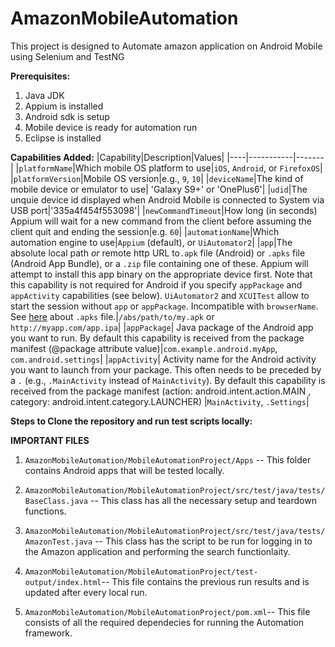 # AmazonMobileAutomation

This project is designed to Automate amazon application on Android Mobile using Selenium and TestNG

**Prerequisites:**
1. Java JDK 
2. Appium is installed
3. Android sdk is setup
4. Mobile device is ready for automation run
5. Eclipse is installed 

**Capabilities Added:**
|Capability|Description|Values|
|----|-----------|-------|
|`platformName`|Which mobile OS platform to use|`iOS`, `Android`, or `FirefoxOS`|
|`platformVersion`|Mobile OS version|e.g., `9`, `10`|
|`deviceName`|The kind of mobile device or emulator to use| 'Galaxy S9+' or 'OnePlus6'|
|`udid`|The unquie device id displayed when Android Mobile is connected to System via USB port|'335a4f454f553098'|
|`newCommandTimeout`|How long (in seconds) Appium will wait for a new command from the client before assuming the client quit and ending the session|e.g. `60`|
|`automationName`|Which automation engine to use|`Appium` (default), or `UiAutomator2`|
|`app`|The absolute local path _or_ remote http URL to`.apk` file (Android) or `.apks` file (Android App Bundle), or a `.zip` file containing one of these. Appium will attempt to install this app binary on the appropriate device first. Note that this capability is not required for Android if you specify `appPackage` and `appActivity` capabilities (see below). `UiAutomator2` and `XCUITest` allow to start the session without `app` or `appPackage`. Incompatible with `browserName`. See [here](/docs/en/writing-running-appium/android/android-appbundle.md) about `.apks` file.|`/abs/path/to/my.apk` or `http://myapp.com/app.ipa`|
|`appPackage`| Java package of the Android app you want to run. By default this capability is received from the package manifest (@package attribute value)|`com.example.android.myApp`, `com.android.settings`|
|`appActivity`| Activity name for the Android activity you want to launch from your package. This often needs to be preceded by a `.` (e.g., `.MainActivity` instead of `MainActivity`). By default this capability is received from the package manifest (action: android.intent.action.MAIN , category: android.intent.category.LAUNCHER) |`MainActivity`, `.Settings`|

**Steps to Clone the repository and run test scripts locally:**





**IMPORTANT FILES**

1) `AmazonMobileAutomation/MobileAutomationProject/Apps` -- This folder contains Android apps that will be tested locally.

2) `AmazonMobileAutomation/MobileAutomationProject/src/test/java/tests/BaseClass.java` -- This class has all the necessary setup and teardown functions.

3) `AmazonMobileAutomation/MobileAutomationProject/src/test/java/tests/AmazonTest.java` -- This class has the script to be run for logging in to the Amazon application and performing the search functionlaity.

4) `AmazonMobileAutomation/MobileAutomationProject/test-output/index.html`-- This file contains the previous run results and is updated after every local run.

5) `AmazonMobileAutomation/MobileAutomationProject/pom.xml`-- This file consists of all the required dependecies for running the Automation framework.



